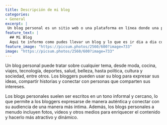 ```yaml
---
title: Descripción de mi blog 
categories:
- General
excerpt: |
 Un blog personal es un sitio web o una plataforma en línea donde una persona puede escribir y compartir sus pensamientos, opiniones, experiencias, intereses y conocimientos sobre diversos temas de manera regular. Es un espacio en línea que permite a los bloggers compartir su perspectiva única con una audiencia más amplia en la web.
feature_text: |
  ## Mi Blog 
  Aqui te informo como pudes llevar un blog y lo que es ir dia a dia con un blog 
feature_image: "https://picsum.photos/2560/600?image=733"
image: "https://picsum.photos/2560/600?image=733"
---
```


Un blog personal puede tratar sobre cualquier tema, desde moda, cocina, viajes, tecnología, deportes, salud, belleza, hasta política, cultura y sociedad, entre otros. Los bloggers pueden usar su blog para expresar sus ideas, compartir historias y conectar con personas que comparten sus intereses.

Los blogs personales suelen ser escritos en un tono informal y cercano, lo que permite a los bloggers expresarse de manera auténtica y conectar con su audiencia de una manera más íntima. Además, los blogs personales a menudo incluyen fotos, videos y otros medios para enriquecer el contenido y hacerlo más atractivo y dinámico.

